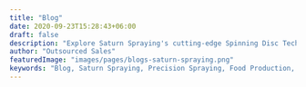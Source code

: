 ```yaml
---
title: "Blog"
date: 2020-09-23T15:28:43+06:00
draft: false
description: "Explore Saturn Spraying's cutting-edge Spinning Disc Technology..."
author: "Outsourced Sales"
featuredImage: "images/pages/blogs-saturn-spraying.png"
keywords: "Blog, Saturn Spraying, Precision Spraying, Food Production, news"
---
```

